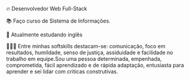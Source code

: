 🔥 Desenvolvedor Web Full-Stack 

 📚 Faço curso de Sistema de Informações.

 🧠 Atualmente estudando inglês 
  
 👩🏾‍🎓 Entre minhas softskills destacam-se: comunicação, foco em resultados, humildade, senso de justiça, assiduidade e facilidade no trabalho em equipe.Sou uma pessoa determinada, empenhada, comprometida, fácil aprendizado e de rápida adaptação, entusiasta para aprender e sei lidar com criticas construtivas.
